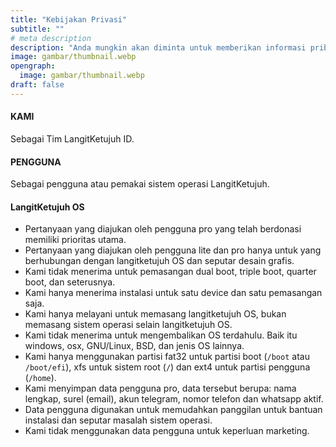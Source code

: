 ```yaml
---
title: "Kebijakan Privasi"
subtitle: ""
# meta description
description: "Anda mungkin akan diminta untuk memberikan informasi pribadi yang berhubungan dengan Layanan L7, tujuannya untuk kemudahan menghubungi dan mengenali."
image: gambar/thumbnail.webp
opengraph:
  image: gambar/thumbnail.webp
draft: false
---
```


#### KAMI

Sebagai Tim LangitKetujuh ID.

#### PENGGUNA

Sebagai pengguna atau pemakai sistem operasi LangitKetujuh.

#### LangitKetujuh OS

* Pertanyaan yang diajukan oleh pengguna pro yang telah berdonasi memiliki prioritas utama.
* Pertanyaan yang diajukan oleh pengguna lite dan pro hanya untuk yang berhubungan dengan langitketujuh OS dan seputar desain grafis.
* Kami tidak menerima untuk pemasangan dual boot, triple boot, quarter boot, dan seterusnya.
* Kami hanya menerima instalasi untuk satu device dan satu pemasangan saja.
* Kami hanya melayani untuk memasang langitketujuh OS, bukan memasang sistem operasi selain langitketujuh OS.
* Kami tidak menerima untuk mengembalikan OS terdahulu. Baik itu windows, osx, GNU/Linux, BSD, dan jenis OS lainnya.
* Kami hanya menggunakan partisi fat32 untuk partisi boot (`/boot` atau `/boot/efi`), xfs untuk sistem root (`/`) dan ext4 untuk partisi pengguna (`/home`).
* Kami menyimpan data pengguna pro, data tersebut berupa: nama lengkap, surel (email), akun telegram, nomor telefon dan whatsapp aktif.
* Data pengguna digunakan untuk memudahkan panggilan untuk bantuan instalasi dan seputar masalah sistem operasi.
* Kami tidak menggunakan data pengguna untuk keperluan marketing.
